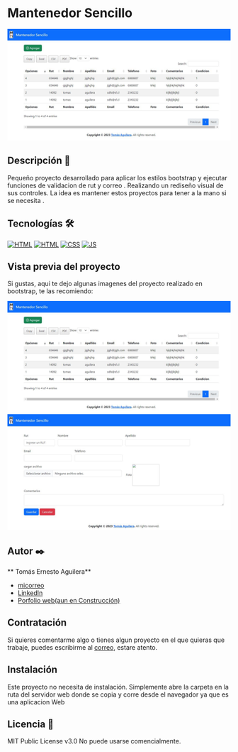 # Mantenedor  Sencillo
![Imagen del proyecto](https://github.com/TomasAguileraCastillo/Mantenedor-Sencillo/blob/main/mantenedor/imagenes%20del%20proyecto/Captura1.JPG?raw=true)

##   Descripción   📑

Pequeño proyecto desarrollado para  aplicar los estilos bootstrap y ejecutar funciones de validacion de rut y correo . 
Realizando un rediseño visual de sus controles. La idea es mantener estos proyectos para tener a la mano si se necesita .


## Tecnologías 🛠

[![HTML](https://img.shields.io/badge/PHP-777BB4?style=for-the-badge&logo=php&logoColor=white)](https://img.shields.io/badge/PHP-777BB4?style=for-the-badge&logo=php&logoColor=white)
[![HTML](https://img.shields.io/badge/HTML5-E34F26?style=for-the-badge&logo=html5&logoColor=white)](https://es.wikipedia.org/wiki/HTML5)
[![CSS](https://img.shields.io/badge/CSS3-1572B6?style=for-the-badge&logo=css3&logoColor=white)](https://es.wikipedia.org/wiki/CSS)
[![JS](https://img.shields.io/badge/JavaScript-F7DF1E?style=for-the-badge&logo=javascript&logoColor=black)](https://es.wikipedia.org/wiki/JavaScript)

## Vista previa del proyecto
Si gustas, aqui te dejo algunas imagenes del proyecto realizado en bootstrap, te las recomiendo:

![Captura del proyecto](https://github.com/TomasAguileraCastillo/Mantenedor-Sencillo/blob/main/mantenedor/imagenes%20del%20proyecto/Captura1.JPG?raw=true)
![Captura del proyecto](https://github.com/TomasAguileraCastillo/Mantenedor-Sencillo/blob/main/mantenedor/imagenes%20del%20proyecto/Captura2.JPG?raw=true)

## Autor ✒️
** Tomás Ernesto Aguilera**

* [micorreo](tomasaguilerac@live.cl)
* [LinkedIn](https://www.linkedin.com/in/tomásaguilera)
* [Porfolio web(aun en Construcción)](https://tu-dominio.com/)

## Contratación
Si quieres comentarme algo o tienes algun proyecto en el que quieras que trabaje, puedes escribirme al [correo](tomasaguilerac@live.cl), estare atento.

## Instalación 
Este proyecto no necesita de instalación. Simplemente abre la carpeta en la ruta del servidor web donde se copia y corre desde el navegador ya que es una aplicacion Web
  
## Licencia 📄
MIT Public License v3.0
No puede usarse comencialmente.
